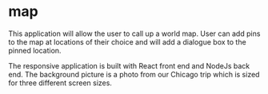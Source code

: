 # map
This application will allow the user to call up a world map. User can add pins to the map at locations of their choice and will add a dialogue box to the pinned location. 

The responsive application is built with React front end and NodeJs back end. 
The background picture is a photo from our Chicago trip which is sized for three different screen sizes. 